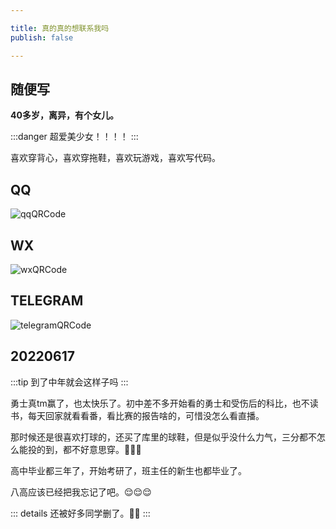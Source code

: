 ```yaml
---

title: 真的真的想联系我吗
publish: false

---
```


## 随便写

**40多岁，离异，有个女儿。**

:::danger
超爱美少女！！！！
:::

喜欢穿背心，喜欢穿拖鞋，喜欢玩游戏，喜欢写代码。

## QQ

![qqQRCode](/images/qq.jpg)

## WX

![wxQRCode](/images/wx.jpg)

## TELEGRAM

![telegramQRCode](/images/telegram.jpg)

## 20220617

:::tip
到了中年就会这样子吗
:::

勇士真tm赢了，也太快乐了。初中差不多开始看的勇士和受伤后的科比，也不读书，每天回家就看看番，看比赛的报告啥的，可惜没怎么看直播。

那时候还是很喜欢打球的，还买了库里的球鞋，但是似乎没什么力气，三分都不怎么能投的到，都不好意思穿。:rofl::rofl::rofl:

高中毕业都三年了，开始考研了，班主任的新生也都毕业了。

八高应该已经把我忘记了吧。:relieved::relieved::relieved:

::: details
还被好多同学删了。:pleading_face::pleading_face:
:::

